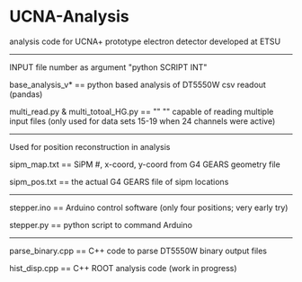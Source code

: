 # UCNA-Analysis
analysis code for UCNA+ prototype electron detector developed at ETSU 

---------------------------------------------------------------------------------------------------------------------------------
INPUT file number as argument "python SCRIPT INT"

base_analysis_v* == python based analysis of DT5550W csv readout (pandas)

multi_read.py & multi_totoal_HG.py == "" "" capable of reading multiple input files (only used for data sets 15-19 when 24 channels were active)

---------------------------------------------------------------------------------------------------------------------------------
Used for position reconstruction in analysis

sipm_map.txt == SiPM #, x-coord, y-coord from G4 GEARS geometry file

sipm_pos.txt == the actual G4 GEARS file of sipm locations

-----------------------------------------------------------------------------------------------------------------------------------------

stepper.ino == Arduino control software (only four positions; very early try)

stepper.py == python script to command Arduino

------------------------------------------------------------------------------------------------------------------------------------

parse_binary.cpp == C++ code to parse DT5550W binary output files

hist_disp.cpp == C++ ROOT analysis code (work in progress)
